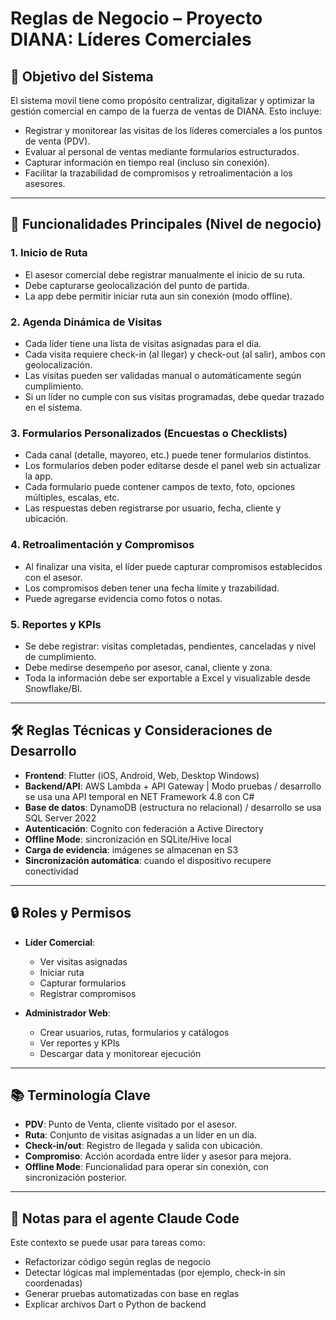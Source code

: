 # Reglas de Negocio – Proyecto DIANA: Líderes Comerciales

## 🎯 Objetivo del Sistema

El sistema movil tiene como propósito centralizar, digitalizar y optimizar la gestión comercial en campo de la fuerza de ventas de DIANA. Esto incluye:

- Registrar y monitorear las visitas de los líderes comerciales a los puntos de venta (PDV).
- Evaluar al personal de ventas mediante formularios estructurados.
- Capturar información en tiempo real (incluso sin conexión).
- Facilitar la trazabilidad de compromisos y retroalimentación a los asesores.

---

## 🧩 Funcionalidades Principales (Nivel de negocio)

### 1. Inicio de Ruta
- El asesor comercial debe registrar manualmente el inicio de su ruta.
- Debe capturarse geolocalización del punto de partida.
- La app debe permitir iniciar ruta aun sin conexión (modo offline).

### 2. Agenda Dinámica de Visitas
- Cada líder tiene una lista de visitas asignadas para el día.
- Cada visita requiere check-in (al llegar) y check-out (al salir), ambos con geolocalización.
- Las visitas pueden ser validadas manual o automáticamente según cumplimiento.
- Si un líder no cumple con sus visitas programadas, debe quedar trazado en el sistema.

### 3. Formularios Personalizados (Encuestas o Checklists)
- Cada canal (detalle, mayoreo, etc.) puede tener formularios distintos.
- Los formularios deben poder editarse desde el panel web sin actualizar la app.
- Cada formulario puede contener campos de texto, foto, opciones múltiples, escalas, etc.
- Las respuestas deben registrarse por usuario, fecha, cliente y ubicación.

### 4. Retroalimentación y Compromisos
- Al finalizar una visita, el líder puede capturar compromisos establecidos con el asesor.
- Los compromisos deben tener una fecha límite y trazabilidad.
- Puede agregarse evidencia como fotos o notas.

### 5. Reportes y KPIs
- Se debe registrar: visitas completadas, pendientes, canceladas y nivel de cumplimiento.
- Debe medirse desempeño por asesor, canal, cliente y zona.
- Toda la información debe ser exportable a Excel y visualizable desde Snowflake/BI.

---

## 🛠️ Reglas Técnicas y Consideraciones de Desarrollo

- **Frontend**: Flutter (iOS, Android, Web, Desktop Windows)
- **Backend/API**: AWS Lambda + API Gateway | Modo pruebas / desarrollo se usa una API temporal en NET Framework 4.8 con C#
- **Base de datos**: DynamoDB (estructura no relacional) / desarrollo se usa SQL Server 2022
- **Autenticación**: Cognito con federación a Active Directory
- **Offline Mode**: sincronización en SQLite/Hive local
- **Carga de evidencia**: imágenes se almacenan en S3
- **Sincronización automática**: cuando el dispositivo recupere conectividad

---

## 🔒 Roles y Permisos

- **Líder Comercial**:
  - Ver visitas asignadas
  - Iniciar ruta
  - Capturar formularios
  - Registrar compromisos

- **Administrador Web**:
  - Crear usuarios, rutas, formularios y catálogos
  - Ver reportes y KPIs
  - Descargar data y monitorear ejecución

---

## 📚 Terminología Clave

- **PDV**: Punto de Venta, cliente visitado por el asesor.
- **Ruta**: Conjunto de visitas asignadas a un líder en un día.
- **Check-in/out**: Registro de llegada y salida con ubicación.
- **Compromiso**: Acción acordada entre líder y asesor para mejora.
- **Offline Mode**: Funcionalidad para operar sin conexión, con sincronización posterior.

---

## 🧠 Notas para el agente Claude Code

Este contexto se puede usar para tareas como:

- Refactorizar código según reglas de negocio
- Detectar lógicas mal implementadas (por ejemplo, check-in sin coordenadas)
- Generar pruebas automatizadas con base en reglas
- Explicar archivos Dart o Python de backend


